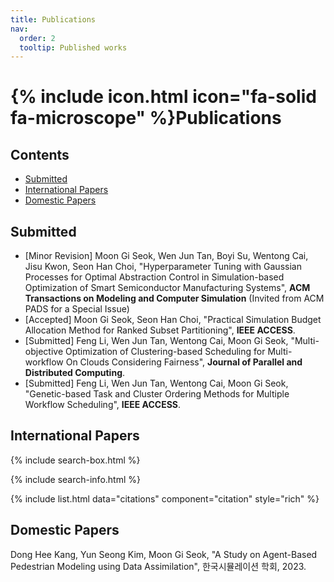 ```yaml
---
title: Publications
nav:
  order: 2
  tooltip: Published works
---
```


# {% include icon.html icon="fa-solid fa-microscope" %}Publications

## Contents
- [Submitted](#submitted)
- [International Papers](#international-works)
- [Domestic Papers](#domestic-works)

## <a id="submitted"></a>Submitted

- [Minor Revision] Moon Gi Seok, Wen Jun Tan, Boyi Su, Wentong Cai, Jisu Kwon, Seon Han Choi, "Hyperparameter Tuning with Gaussian Processes for Optimal Abstraction Control in Simulation-based Optimization of Smart Semiconductor Manufacturing Systems", **ACM Transactions on Modeling and Computer Simulation** (Invited from ACM PADS for a Special Issue)
- [Accepted] Moon Gi Seok, Seon Han Choi, "Practical Simulation Budget Allocation Method for Ranked Subset Partitioning", **IEEE ACCESS**.
- [Submitted] Feng Li, Wen Jun Tan, Wentong Cai, Moon Gi Seok, "Multi-objective Optimization of Clustering-based Scheduling for Multi-workflow On Clouds Considering Fairness", **Journal of Parallel and Distributed Computing**.
- [Submitted] Feng Li, Wen Jun Tan, Wentong Cai, Moon Gi Seok, "Genetic-based Task and Cluster Ordering Methods for Multiple Workflow Scheduling", **IEEE ACCESS**.

## <a id="international-works"></a>International Papers

{% include search-box.html %}

{% include search-info.html %}

{% include list.html data="citations" component="citation" style="rich" %}

## <a id="domestic-works"></a>Domestic Papers
Dong Hee Kang, Yun Seong Kim, Moon Gi Seok, "A Study on Agent-Based Pedestrian Modeling using Data Assimilation", 한국시뮬레이션 학회, 2023.
